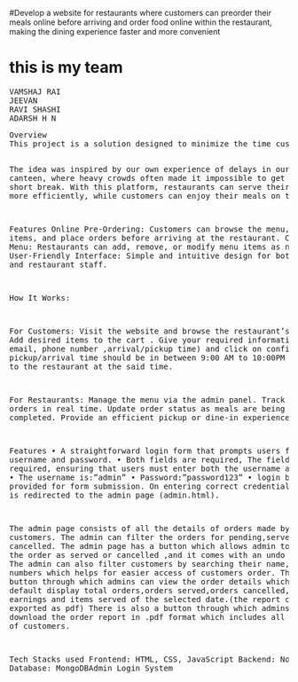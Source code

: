 #Develop a website for restaurants where customers can preorder their meals online before arriving and order food online within the restaurant, making the dining experience faster and more convenient
<h1> this is my team </h1>
<pre>VAMSHAJ RAI
JEEVAN
RAVI SHASHI
ADARSH H N
</pre>
<pre>Overview
This project is a solution designed to minimize the time customers spend waiting for their meals in restaurants, especially during busy hours. By enabling customers to pre-order their meals online, the website streamlines the dining experience, making it faster, more convenient, and hassle-free.

The idea was inspired by our own experience of delays in our college canteen, where heavy crowds often made it impossible to get food in a short break. With this platform, restaurants can serve their customers more efficiently, while customers can enjoy their meals on time.

Features
Online Pre-Ordering: Customers can browse the menu, select items, and place orders before arriving at the restaurant.
Customizable Menu: Restaurants can add, remove, or modify menu items as needed.
User-Friendly Interface: Simple and intuitive design for both customers and restaurant staff.


How It Works:

For Customers:
Visit the website and browse the restaurant’s menu.
Add desired items to the cart .
Give your required information(name, email, phone number ,arrival/pickup time) and click on confirm order.
pickup/arrival time should be in between 9:00 AM to 10:00PM only.
Arrive to the restaurant at the said time.


For Restaurants:
Manage the menu via the admin panel.
Track customer orders in real time.
Update order status as meals are being prepared and completed.
Provide an efficient pickup or dine-in experience.

Features
•	A straightforward login form that prompts users for a username and password.
•	Both fields are required, The fields are required, ensuring that users must enter both the username and password.
•	The username is:”admin”
•	Password:”password123”
•	login button is provided for form submission.
On entering correct credentials, the user is redirected to the admin page (admin.html).

The admin page consists of all the details of orders made by customers.
The admin can filter the orders for pending,served and cancelled.
The admin page has a button which allows admin to either mark the order as served or cancelled ,and it comes with an undo button too.
The admin can also filter customers by searching their name,email,phone numbers which helps for easier access  of customers order.
There is a button through which admins can view the order details which will by default display total orders,orders served,orders cancelled,total earnings and items served of the selected date.(the report can also be exported as pdf)
There is also a button through which admins can download the order report in .pdf format which includes all the details of customers.

Tech Stacks used
Frontend: HTML, CSS, JavaScript
Backend: Node.js
Database: MongoDBAdmin Login System
</pre>
